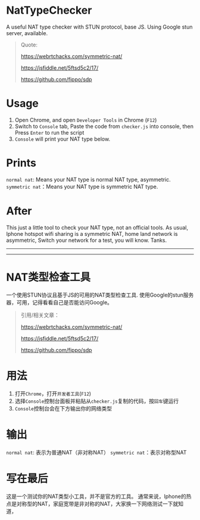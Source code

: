 # NatTypeChecker
A useful NAT type checker with STUN protocol, base JS.
Using Google stun server, available.

> Quote: 
>
> https://webrtchacks.com/symmetric-nat/
>
> https://jsfiddle.net/5ftsd5c2/17/
>
> https://github.com/fippo/sdp



# Usage
1. Open Chrome, and open `Developer Tools` in Chrome (`F12`)
2. Switch to `Console` tab, Paste the code from `checker.js` into console, then Press `Enter` to run the script
3. `Console` will print your NAT type below.

# Prints
`normal nat`: Means your NAT type is normal NAT type, asymmetric.
`symmetric nat`：Means your NAT type is symmetric NAT type.

# After
This just a little tool to check your NAT type, not an official tools.
As usual, Iphone hotspot wifi sharing is a symmetric NAT, home land network is asymmetric, Switch your network for a test, you will know.
Tanks.


---
---


# NAT类型检查工具
一个使用STUN协议且基于JS的可用的NAT类型检查工具.
使用Google的stun服务器，可用，记得看看自己是否能访问Google。

> 引用/相关文章：
>
> https://webrtchacks.com/symmetric-nat/
>
> https://jsfiddle.net/5ftsd5c2/17/
>
> https://github.com/fippo/sdp



# 用法
1. 打开`Chrome`，打开`开发者工具`(`F12`)
2. 选择`Console`控制台面板并粘贴从`checker.js`复制的代码，按`回车`键运行
3. `Console`控制台会在下方输出你的网络类型


# 输出
`normal nat`: 表示为普通NAT（非对称NAT）
`symmetric nat`：表示对称型NAT


# 写在最后
这是一个测试你的NAT类型小工具，并不是官方的工具。
通常来说，Iphone的热点是对称型的NAT，家庭宽带是非对称的NAT，大家换一下网络测试一下就知道，



